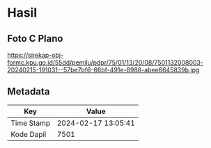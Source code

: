 # Hasil

## Foto C Plano

https://sirekap-obj-formc.kpu.go.id/55dd/pemilu/pdpr/75/01/13/20/08/7501132008003-20240215-191031--57be7bf6-66bf-491e-8988-abee6645839b.jpg


## Metadata

| Key        | Value               |
| ---------- | ------------------- |
| Time Stamp | 2024-02-17 13:05:41 |
| Kode Dapil | 7501                |



